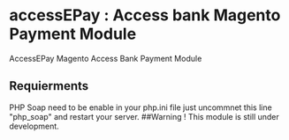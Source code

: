 # accessEPay : Access bank Magento Payment Module
AccessEPay Magento Access Bank Payment Module

## Requierments
PHP Soap need to be enable in your php.ini file
just uncommnet this line "php_soap" and restart your server.
##Warning !
This module is still under development.